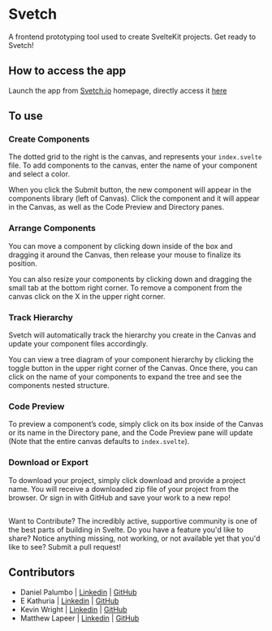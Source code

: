 # Svetch
A frontend prototyping tool used to create SvelteKit projects. Get ready to Svetch! 
## How to access the app
Launch the app from [Svetch.io](https://www.svetch.io/) homepage, directly access it [here](https://app.svetch.io)

## To use
### Create Components
The dotted grid to the right is the canvas, and represents your `index.svelte` file.  To add components to the canvas, enter the name of your component and select a color.

When you click the Submit button, the new component will appear in the components library (left of Canvas). Click the component and it will appear in the Canvas, as well as the Code Preview and Directory panes.

### Arrange Components
You can move a component by clicking down inside of the box and dragging it around the Canvas, then release your mouse to finalize its position.

You can also resize your components by clicking down and dragging the small tab at the bottom right corner. To remove a component from the canvas click on the X in the upper right corner.

### Track Hierarchy
Svetch will automatically track the hierarchy you create in the Canvas and update your component files accordingly.

You can view a tree diagram of your component hierarchy by clicking the toggle button in the upper right corner of the Canvas.  Once there, you can click on the name of your components to expand the tree and see the components nested structure.


### Code Preview

To preview a component’s code, simply click on its box inside of the Canvas or its name in the Directory pane, and the Code Preview pane will update (Note that the entire canvas defaults to `index.svelte`).  

### Download or Export

To download your project, simply click download and provide a project name. You will receive a downloaded zip file of your project from the browser. Or sign in with GitHub and save your work to a new repo!


##
 Want to Contribute?
The incredibly active, supportive community is one of the best parts of building in Svelte. Do you have a feature you'd like to share? Notice anything missing, not working, or not available yet that you'd like to see? Submit a pull request!

## Contributors 
- Daniel Palumbo | [Linkedin](https://www.linkedin.com/in/daniel-palumbo-735715137/) | [GitHub](https://github.com/DRPalumbo17)
- E Kathuria | [Linkedin](https://linkedin.com/in/ekathuria) | [GitHub](https://github.com/bozoputer)
- Kevin Wright | [Linkedin](http://www.linkedin.com/in/kwrightt/) | [GitHub](https://github.com/ktw33)
- Matthew Lapeer | [Linkedin](https://www.linkedin.com/in/matthew-lapeer) | [GitHub](https://github.com/matthewlapeer)
